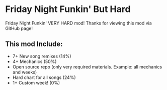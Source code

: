# Friday Night Funkin' But Hard
Friday Night Funkin' VERY HARD mod!
Thanks for viewing this mod via GitHub page!

## This mod Include:
- 7+ New song remixes (14%)
- 4+ Mechanics (50%)
- Open source repo (only very required materials. Example: all mechanics and weeks)
- Hard chart for all songs (24%)
- 1+ Custom week! (0%)

